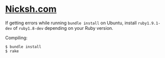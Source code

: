 # [Nicksh.com](http://nicksh.com)

If getting errors while running `bundle install` on Ubuntu,
install `ruby1.9.1-dev` of `ruby1.8-dev` depending on your Ruby version.

Compiling:  

    $ bundle install  
    $ rake
